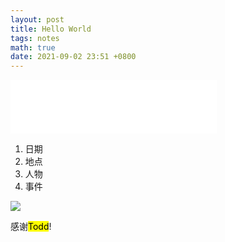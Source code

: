 ```yaml
---
layout: post
title: Hello World
tags: notes
math: true
date: 2021-09-02 23:51 +0800
---
```


<iframe frameborder="no" border="0" marginwidth="0" marginheight="0" width=330 height=86 src="//music.163.com/outchain/player?type=2&id=34033641&auto=1&height=66"></iframe>



1. 日期
2. 地点
3. 人物
4. 事件

![](C:\Users\大漠苍狼\Desktop\文件夹\Mollia.github.io\assets\pictures\mountain.jpg)





感谢<mark>Todd</mark>!

